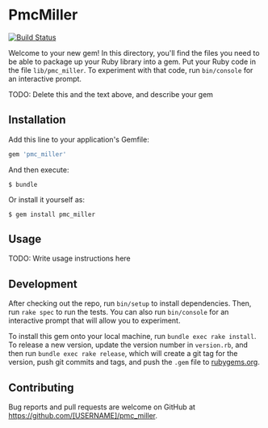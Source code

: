 # PmcMiller
[![Build Status](https://travis-ci.com/puppetlabs/pmc_miller.svg?branch=master)](https://travis-ci.com/puppetlabs/pmc_miller)

Welcome to your new gem! In this directory, you'll find the files you need to be able to package up your Ruby library into a gem. Put your Ruby code in the file `lib/pmc_miller`. To experiment with that code, run `bin/console` for an interactive prompt.

TODO: Delete this and the text above, and describe your gem

## Installation

Add this line to your application's Gemfile:

```ruby
gem 'pmc_miller'
```

And then execute:

    $ bundle

Or install it yourself as:

    $ gem install pmc_miller

## Usage

TODO: Write usage instructions here

## Development

After checking out the repo, run `bin/setup` to install dependencies. Then, run `rake spec` to run the tests. You can also run `bin/console` for an interactive prompt that will allow you to experiment.

To install this gem onto your local machine, run `bundle exec rake install`. To release a new version, update the version number in `version.rb`, and then run `bundle exec rake release`, which will create a git tag for the version, push git commits and tags, and push the `.gem` file to [rubygems.org](https://rubygems.org).

## Contributing

Bug reports and pull requests are welcome on GitHub at https://github.com/[USERNAME]/pmc_miller.
